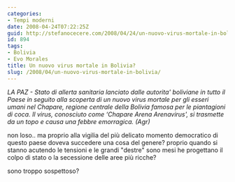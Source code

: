 ```yaml
---
categories:
- Tempi moderni
date: 2008-04-24T07:22:25Z
guid: http://stefanocecere.com/2008/04/24/un-nuovo-virus-mortale-in-bolivia/
id: 894
tags:
- Bolivia
- Evo Morales
title: Un nuovo virus mortale in Bolivia?
slug: /2008/04/un-nuovo-virus-mortale-in-bolivia/
---
```


_LA PAZ - Stato di allerta sanitaria lanciato dalle autorita' boliviane in tutto il Paese in seguito alla scoperta di un nuovo virus mortale per gli esseri umani nel Chapare, regione centrale della Bolivia famosa per le piantagioni di coca. Il virus, conosciuto come &#8216;Chapare Arena Arenavirus', si trasmette da un topo e causa una febbre emorragica. (Agr)_

non loso.. ma proprio alla vigilia del più delicato momento democratico di questo paese doveva succedere una cosa del genere? proprio quando si stanno acutendo le tensioni e le grandi "destre" sono mesi he progettano il colpo di stato o la secessione delle aree più ricche?

sono troppo sospettoso?